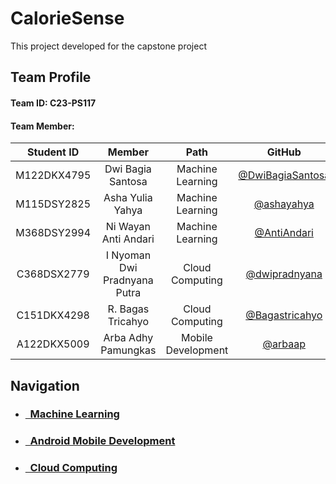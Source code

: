 
# CalorieSense

This project developed for the capstone project 

## Team Profile

#### Team ID: C23-PS117
#### Team Member:

| Student ID  | Member                       | Path                | GitHub                                                  |
| :---------: | :--------------------------: |:-----------------:  | :-----------------------------------------------------: |
| M122DKX4795 | Dwi Bagia Santosa            | Machine Learning    | [@DwiBagiaSantosa](https://github.com/DwiBagiaSantosa)
| M115DSY2825 | Asha Yulia Yahya             | Machine Learning    | [@ashayahya](https://github.com/ashayahya)
| M368DSY2994 | Ni Wayan Anti Andari         | Machine Learning    | [@AntiAndari](https://github.com/AntiAndari)
| C368DSX2779 | I Nyoman Dwi Pradnyana Putra | Cloud Computing     | [@dwipradnyana](https://github.com/dwipradnyana)
| C151DKX4298 | R. Bagas Tricahyo            | Cloud Computing     | [@Bagastricahyo](https://github.com/Bagastricahyo)
| A122DKX5009 | Arba Adhy Pamungkas          | Mobile Development  | [@arbaap](https://github.com/arbaap)

## Navigation
- ### [&nbsp;&nbsp;Machine Learning](https://github.com/DwiBagiaSantosa/C23-PS117/tree/ml)
- ### [&nbsp;&nbsp;Android Mobile Development](https://github.com/DwiBagiaSantosa/C23-PS117/tree/android)
- ### [&nbsp;&nbsp;Cloud Computing](https://github.com/DwiBagiaSantosa/C23-PS117/tree/cloud)
